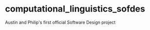 computational_linguistics_sofdes
================================

Austin and Philip's first official Software Design project
